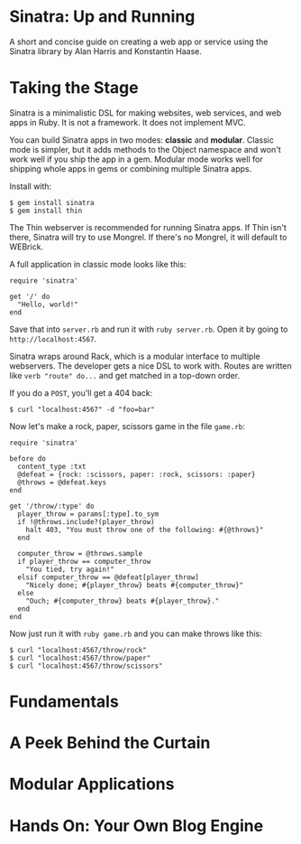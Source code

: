 Sinatra: Up and Running
=======================

A short and concise guide on creating a web app or service using the Sinatra
library by Alan Harris and Konstantin Haase.

Taking the Stage
================

Sinatra is a minimalistic DSL for making websites, web services, and web apps in
Ruby.  It is not a framework.  It does not implement MVC.

You can build Sinatra apps in two modes: **classic** and **modular**.  Classic
mode is simpler, but it adds methods to the Object namespace and won't work
well if you ship the app in a gem.  Modular mode works well for shipping whole
apps in gems or combining multiple Sinatra apps.

Install with:

    $ gem install sinatra
    $ gem install thin

The Thin webserver is recommended for running Sinatra apps.  If Thin isn't
there, Sinatra will try to use Mongrel.  If there's no Mongrel, it will default
to WEBrick.

A full application in classic mode looks like this:

    require 'sinatra'

    get '/' do
      "Hello, world!"
    end

Save that into `server.rb` and run it with `ruby server.rb`.  Open it by going
to `http://localhost:4567`.

Sinatra wraps around Rack, which is a modular interface to multiple webservers.
The developer gets a nice DSL to work with.  Routes are written like
`verb "route" do...` and get matched in a top-down order.

If you do a `POST`, you'll get a 404 back:

    $ curl "localhost:4567" -d "foo=bar"

Now let's make a rock, paper, scissors game in the file `game.rb`:

    require 'sinatra'

    before do
      content_type :txt
      @defeat = {rock: :scissors, paper: :rock, scissors: :paper}
      @throws = @defeat.keys
    end

    get '/throw/:type' do
      player_throw = params[:type].to_sym
      if !@throws.include?(player_throw)
        halt 403, "You must throw one of the following: #{@throws}"
      end

      computer_throw = @throws.sample
      if player_throw == computer_throw
        "You tied, try again!"
      elsif computer_throw == @defeat[player_throw]
        "Nicely done; #{player_throw} beats #{computer_throw}"
      else
        "Ouch; #{computer_throw} beats #{player_throw}."
      end
    end

Now just run it with `ruby game.rb` and you can make throws like this:

    $ curl "localhost:4567/throw/rock"
    $ curl "localhost:4567/throw/paper"
    $ curl "localhost:4567/throw/scissors"

Fundamentals
============

A Peek Behind the Curtain
=========================

Modular Applications
====================

Hands On: Your Own Blog Engine
==============================
